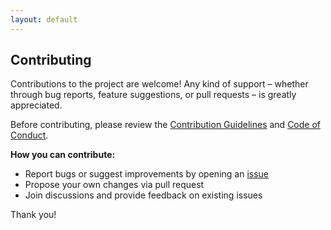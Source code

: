 ```yaml
---
layout: default
---
```


## Contributing

Contributions to the project are welcome! Any kind of support – whether through bug reports, feature suggestions, or
pull requests – is greatly appreciated.

Before contributing, please review
the [Contribution Guidelines](https://github.com/drachenpapa/pexi/blob/main/CONTRIBUTING.md)
and [Code of Conduct](https://github.com/drachenpapa/pexi/blob/main/CODE_OF_CONDUCT.md).

**How you can contribute:**

- Report bugs or suggest improvements by opening an [issue](https://github.com/drachenpapa/pexi/issues/new/choose)
- Propose your own changes via pull request
- Join discussions and provide feedback on existing issues

Thank you!
